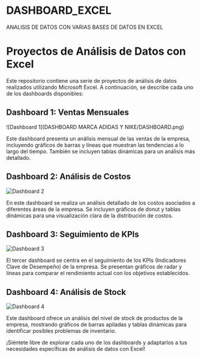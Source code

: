 # DASHBOARD_EXCEL
ANALISIS DE DATOS CON VARIAS BASES DE DATOS EN EXCEL
# Proyectos de Análisis de Datos con Excel

Este repositorio contiene una serie de proyectos de análisis de datos realizados utilizando Microsoft Excel. A continuación, se describe cada uno de los dashboards disponibles:

## Dashboard 1: Ventas Mensuales

![Dashboard 1](DASHBOARD MARCA ADIDAS Y NIKE/DASHBOARD.png)

Este dashboard presenta un análisis mensual de las ventas de la empresa, incluyendo gráficos de barras y líneas que muestran las tendencias a lo largo del tiempo. También se incluyen tablas dinámicas para un análisis más detallado.

## Dashboard 2: Análisis de Costos

![Dashboard 2](/ruta/al/archivo/del/dashboard2.png)

En este dashboard se realiza un análisis detallado de los costos asociados a diferentes áreas de la empresa. Se incluyen gráficos de donut y tablas dinámicas para una visualización clara de la distribución de costos.

## Dashboard 3: Seguimiento de KPIs

![Dashboard 3](/ruta/al/archivo/del/dashboard3.png)

El tercer dashboard se centra en el seguimiento de los KPIs (Indicadores Clave de Desempeño) de la empresa. Se presentan gráficos de radar y líneas para comparar el rendimiento actual con los objetivos establecidos.

## Dashboard 4: Análisis de Stock

![Dashboard 4](/ruta/al/archivo/del/dashboard4.png)

Este dashboard ofrece un análisis del nivel de stock de productos de la empresa, mostrando gráficos de barras apiladas y tablas dinámicas para identificar posibles problemas de inventario.

¡Siéntete libre de explorar cada uno de los dashboards y adaptarlos a tus necesidades específicas de análisis de datos con Excel!
